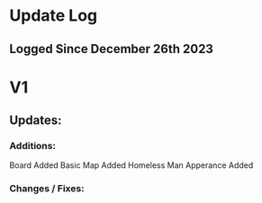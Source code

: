 # Update Log
## Logged Since December 26th 2023

# V1

## Updates:
### Additions:
Board Added
Basic Map Added
Homeless Man Apperance Added
### Changes / Fixes:

